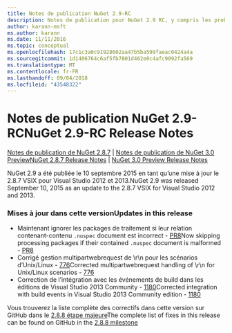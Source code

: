 ```yaml
---
title: Notes de publication NuGet 2.9-RC
description: Notes de publication pour NuGet 2.9 RC, y compris les problèmes connus, les correctifs de bogues, les fonctionnalités ajoutées et les dcr.
author: karann-msft
ms.author: karann
ms.date: 11/11/2016
ms.topic: conceptual
ms.openlocfilehash: 17c1c3a0c91928602aa47b5ba599faeac0424a4a
ms.sourcegitcommit: 1d1406764c6af5fb7801d462e0c4afc9092fa569
ms.translationtype: MT
ms.contentlocale: fr-FR
ms.lasthandoff: 09/04/2018
ms.locfileid: "43548322"
---
```

# <a name="nuget-29-rc-release-notes"></a><span data-ttu-id="511bb-103">Notes de publication NuGet 2.9-RC</span><span class="sxs-lookup"><span data-stu-id="511bb-103">NuGet 2.9-RC Release Notes</span></span>

<span data-ttu-id="511bb-104">[Notes de publication de NuGet 2.8.7](../release-notes/nuget-2.8.7.md) | [Notes de publication de NuGet 3.0 Preview](../release-notes/nuget-3.0-preview.md)</span><span class="sxs-lookup"><span data-stu-id="511bb-104">[NuGet 2.8.7 Release Notes](../release-notes/nuget-2.8.7.md) | [NuGet 3.0 Preview Release Notes](../release-notes/nuget-3.0-preview.md)</span></span>

<span data-ttu-id="511bb-105">NuGet 2.9 a été publiée le 10 septembre 2015 en tant qu’une mise à jour le 2.8.7 VSIX pour Visual Studio 2012 et 2013.</span><span class="sxs-lookup"><span data-stu-id="511bb-105">NuGet 2.9 was released September 10, 2015 as an update to the 2.8.7 VSIX for Visual Studio 2012 and 2013.</span></span>

### <a name="updates-in-this-release"></a><span data-ttu-id="511bb-106">Mises à jour dans cette version</span><span class="sxs-lookup"><span data-stu-id="511bb-106">Updates in this release</span></span>

* <span data-ttu-id="511bb-107">Maintenant ignorer les packages de traitement si leur relation contenant-contenu `.nuspec` document est incorrect - [PR8](https://github.com/NuGet/NuGet2/pull/8)</span><span class="sxs-lookup"><span data-stu-id="511bb-107">Now skipping processing packages if their contained `.nuspec` document is malformed - [PR8](https://github.com/NuGet/NuGet2/pull/8)</span></span>
* <span data-ttu-id="511bb-108">Corrigé gestion multipartwebrequest de \r\n pour les scénarios d’Unix/Linux - [776](https://github.com/NuGet/Home/issues/776)</span><span class="sxs-lookup"><span data-stu-id="511bb-108">Corrected multipartwebrequest handling of \r\n for Unix/Linux scenarios - [776](https://github.com/NuGet/Home/issues/776)</span></span>
* <span data-ttu-id="511bb-109">Correction de l’intégration avec les événements de build dans les éditions de Visual Studio 2013 Community - [1180](https://github.com/NuGet/Home/issues/1180)</span><span class="sxs-lookup"><span data-stu-id="511bb-109">Corrected integration with build events in Visual Studio 2013 Community edition - [1180](https://github.com/NuGet/Home/issues/1180)</span></span>


<span data-ttu-id="511bb-110">Vous trouverez la liste complète des correctifs dans cette version sur GitHub dans le [2.8.8 étape majeure](https://github.com/NuGet/Home/issues?q=milestone%3A2.8.8+is%3Aclosed)</span><span class="sxs-lookup"><span data-stu-id="511bb-110">The complete list of fixes in this release can be found on GitHub in the [2.8.8 milestone](https://github.com/NuGet/Home/issues?q=milestone%3A2.8.8+is%3Aclosed)</span></span>
